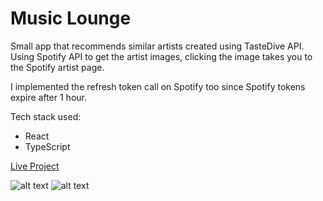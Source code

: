 # Music Lounge

Small app that recommends similar artists created using TasteDive API.
Using Spotify API to get the artist images, clicking the image takes you to the Spotify artist page.

I implemented the refresh token call on Spotify too since Spotify tokens expire after 1 hour.

Tech stack used:
- React
- TypeScript

<a href="https://draganstefanovic12.github.io/Music-lounge/">Live Project</a>

![alt text](https://i.imgur.com/MdTNil7.png)
![alt text](https://i.imgur.com/phmJs01.png)
